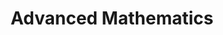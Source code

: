 ---
weight: 1800
title: Advanced Mathematics
icon: functions
description: Advanced Mathematics includes topics like Matrix Exponentiation, Combinatorics, Probability, Game Theory, etc.
date: 
lastmod: 
draft: false
---